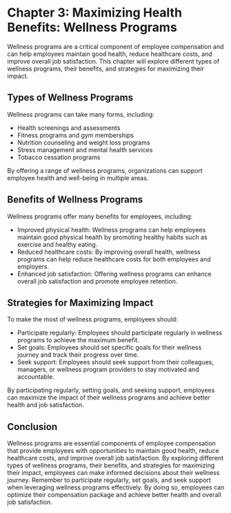 Chapter 3: Maximizing Health Benefits: Wellness Programs
========================================================

Wellness programs are a critical component of employee compensation and can help employees maintain good health, reduce healthcare costs, and improve overall job satisfaction. This chapter will explore different types of wellness programs, their benefits, and strategies for maximizing their impact.

Types of Wellness Programs
--------------------------

Wellness programs can take many forms, including:

* Health screenings and assessments
* Fitness programs and gym memberships
* Nutrition counseling and weight loss programs
* Stress management and mental health services
* Tobacco cessation programs

By offering a range of wellness programs, organizations can support employee health and well-being in multiple areas.

Benefits of Wellness Programs
-----------------------------

Wellness programs offer many benefits for employees, including:

* Improved physical health: Wellness programs can help employees maintain good physical health by promoting healthy habits such as exercise and healthy eating.
* Reduced healthcare costs: By improving overall health, wellness programs can help reduce healthcare costs for both employees and employers.
* Enhanced job satisfaction: Offering wellness programs can enhance overall job satisfaction and promote employee retention.

Strategies for Maximizing Impact
--------------------------------

To make the most of wellness programs, employees should:

* Participate regularly: Employees should participate regularly in wellness programs to achieve the maximum benefit.
* Set goals: Employees should set specific goals for their wellness journey and track their progress over time.
* Seek support: Employees should seek support from their colleagues, managers, or wellness program providers to stay motivated and accountable.

By participating regularly, setting goals, and seeking support, employees can maximize the impact of their wellness programs and achieve better health and job satisfaction.

Conclusion
----------

Wellness programs are essential components of employee compensation that provide employees with opportunities to maintain good health, reduce healthcare costs, and improve overall job satisfaction. By exploring different types of wellness programs, their benefits, and strategies for maximizing their impact, employees can make informed decisions about their wellness journey. Remember to participate regularly, set goals, and seek support when leveraging wellness programs effectively. By doing so, employees can optimize their compensation package and achieve better health and overall job satisfaction.

